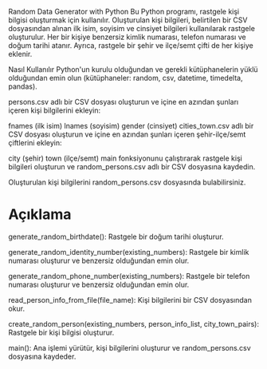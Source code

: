 Random Data Generator with Python
Bu Python programı, rastgele kişi bilgisi oluşturmak için kullanılır. Oluşturulan kişi bilgileri, belirtilen bir CSV dosyasından alınan ilk isim, soyisim ve cinsiyet bilgileri kullanılarak rastgele oluşturulur. Her bir kişiye benzersiz kimlik numarası, telefon numarası ve doğum tarihi atanır. Ayrıca, rastgele bir şehir ve ilçe/semt çifti de her kişiye eklenir.

Nasıl Kullanılır
Python'un kurulu olduğundan ve gerekli kütüphanelerin yüklü olduğundan emin olun (kütüphaneler: random, csv, datetime, timedelta, pandas).

persons.csv adlı bir CSV dosyası oluşturun ve içine en azından şunları içeren kişi bilgilerini ekleyin:

fnames (ilk isim)
lnames (soyisim)
gender (cinsiyet)
cities_town.csv adlı bir CSV dosyası oluşturun ve içine en azından şunları içeren şehir-ilçe/semt çiftlerini ekleyin:

city (şehir)
town (ilçe/semt)
main fonksiyonunu çalıştırarak rastgele kişi bilgileri oluşturun ve random_persons.csv adlı bir CSV dosyasına kaydedin.

Oluşturulan kişi bilgilerini random_persons.csv dosyasında bulabilirsiniz.

# Açıklama
generate_random_birthdate(): Rastgele bir doğum tarihi oluşturur.

generate_random_identity_number(existing_numbers): Rastgele bir kimlik numarası oluşturur ve benzersiz olduğundan emin olur.

generate_random_phone_number(existing_numbers): Rastgele bir telefon numarası oluşturur ve benzersiz olduğundan emin olur.

read_person_info_from_file(file_name): Kişi bilgilerini bir CSV dosyasından okur.

create_random_person(existing_numbers, person_info_list, city_town_pairs): Rastgele bir kişi bilgisi oluşturur.

main(): Ana işlemi yürütür, kişi bilgilerini oluşturur ve random_persons.csv dosyasına kaydeder.
